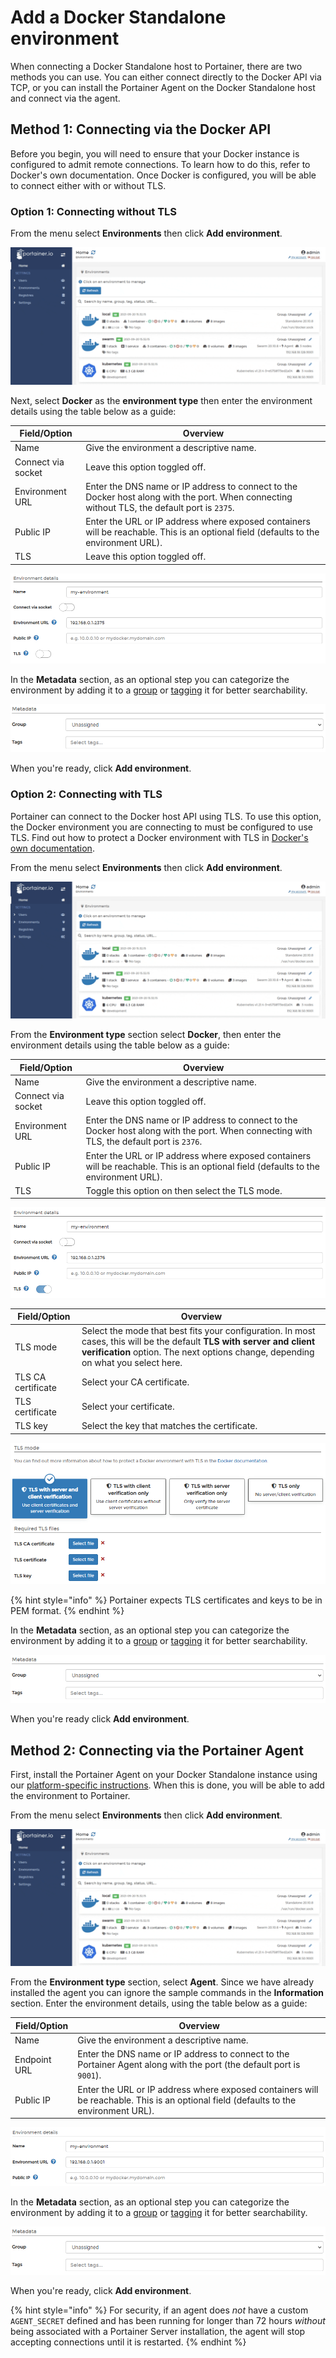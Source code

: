 # Add a Docker Standalone environment

When connecting a Docker Standalone host to Portainer, there are two methods you can use. You can either connect directly to the Docker API via TCP, or you can install the Portainer Agent on the Docker Standalone host and connect via the agent.

## Method 1: Connecting via the Docker API

Before you begin, you will need to ensure that your Docker instance is configured to admit remote connections. To learn how to do this, refer to Docker's own documentation. Once Docker is configured, you will be able to connect either with or without TLS.

### Option 1: Connecting without TLS

From the menu select **Environments** then click **Add environment**.

![](../../../.gitbook/assets/2.9-environments-add-1.gif)

Next, select **Docker** as the **environment type** then enter the environment details using the table below as a guide:

| Field/Option       | Overview                                                                                                                                     |
| ------------------ | -------------------------------------------------------------------------------------------------------------------------------------------- |
| Name               | Give the environment a descriptive name.                                                                                                     |
| Connect via socket | Leave this option toggled off.                                                                                                               |
| Environment URL    | Enter the DNS name or IP address to connect to the Docker host along with the port. When connecting without TLS, the default port is `2375`. |
| Public IP          | Enter the URL or IP address where exposed containers will be reachable. This is an optional field (defaults to the environment URL).         |
| TLS                | Leave this option toggled off.                                                                                                               |

![](../../../.gitbook/assets/2.9-environments-add-docker-2.png)

In the **Metadata** section, as an optional step you can categorize the environment by adding it to a [group](../groups.md) or [tagging](../tags.md) it for better searchability.

![](../../../.gitbook/assets/install-agent-swarm-linux-4.png)

When you're ready, click **Add environment**.

### Option 2: Connecting with TLS

Portainer can connect to the Docker host API using TLS. To use this option, the Docker environment you are connecting to must be configured to use TLS. Find out how to protect a Docker environment with TLS in [Docker's own documentation](https://docs.docker.com/engine/security/https/).

From the menu select **Environments** then click **Add environment**.

![](../../../.gitbook/assets/2.9-environments-add-1.gif)

From the **Environment type** section select **Docker**, then enter the environment details using the table below as a guide:

| Field/Option       | Overview                                                                                                                                  |
| ------------------ | ----------------------------------------------------------------------------------------------------------------------------------------- |
| Name               | Give the environment a descriptive name.                                                                                                  |
| Connect via socket | Leave this option toggled off.                                                                                                            |
| Environment URL    | Enter the DNS name or IP address to connect to the Docker host along with the port. When connecting with TLS, the default port is `2376`. |
| Public IP          | Enter the URL or IP address where exposed containers will be reachable. This is an optional field (defaults to the environment URL).      |
| TLS                | Toggle this option on then select the TLS mode.                                                                                           |

![](../../../.gitbook/assets/2.9-environments-add-docker-4.png)

| Field/Option       | Overview                                                                                                                                                                                                   |
| ------------------ | ---------------------------------------------------------------------------------------------------------------------------------------------------------------------------------------------------------- |
| TLS mode           | Select the mode that best fits your configuration. In most cases, this will be the default **TLS with server and client verification** option. The next options change, depending on what you select here. |
| TLS CA certificate | Select your CA certificate.                                                                                                                                                                                |
| TLS certificate    | Select your certificate.                                                                                                                                                                                   |
| TLS key            | Select the key that matches the certificate.                                                                                                                                                               |

![](../../../.gitbook/assets/endpoints-add-docker-4.png)

{% hint style="info" %}
Portainer expects TLS certificates and keys to be in PEM format.
{% endhint %}

In the **Metadata** section, as an optional step you can categorize the environment by adding it to a [group](../groups.md) or [tagging](../tags.md) it for better searchability.

![](../../../.gitbook/assets/install-agent-swarm-linux-4.png)

When you're ready click **Add environment**.

## Method 2: Connecting via the Portainer Agent

First, install the Portainer Agent on your Docker Standalone instance using our [platform-specific instructions](https://github.com/portainer/portainer-docs/blob/ce-2.9/admin/environments/add/broken-reference/README.md). When this is done, you will be able to add the environment to Portainer.

From the menu select **Environments** then click **Add environment**.

![](../../../.gitbook/assets/2.9-environments-add-1.gif)

From the **Environment type** section, select **Agent**. Since we have already installed the agent you can ignore the sample commands in the **Information** section. Enter the environment details, using the table below as a guide:

| Field/Option | Overview                                                                                                                             |
| ------------ | ------------------------------------------------------------------------------------------------------------------------------------ |
| Name         | Give the environment a descriptive name.                                                                                             |
| Endpoint URL | Enter the DNS name or IP address to connect to the Portainer Agent along with the port (the default port is `9001`).                 |
| Public IP    | Enter the URL or IP address where exposed containers will be reachable. This is an optional field (defaults to the environment URL). |

![](../../../.gitbook/assets/2.9-environments-add-docker-7.png)

In the **Metadata** section, as an optional step you can categorize the environment by adding it to a [group](../groups.md) or [tagging](../tags.md) it for better searchability.

![](../../../.gitbook/assets/install-agent-swarm-linux-4.png)

When you're ready, click **Add environment**.

{% hint style="info" %}
For security, if an agent does _not_ have a custom `AGENT_SECRET` defined and has been running for longer than 72 hours _without_ being associated with a Portainer Server installation, the agent will stop accepting connections until it is restarted.
{% endhint %}
